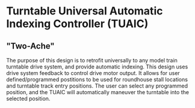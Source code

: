 # Turntable Universal Automatic Indexing Controller (TUAIC)

## "Two-Ache"

The purpose of this design is to retrofit universally to any model train
turntable drive system, and provide automatic indexing. This design uses
drive system feedback to control drive motor output. It allows for user
defined/programmed postitions to be used for roundhouse stall locations and
turntable track entry positions. The user can select any programmed
position, and the TUAIC will automatically maneuver the turntable into the
selected position.
